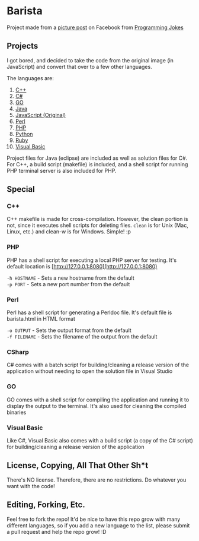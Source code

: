 # Barista
Project made from a [picture post](https://www.facebook.com/programmingjokes/posts/652247888278181:0) on Facebook from [Programming Jokes](https://www.facebook.com/programmingjokes/)

## Projects
I got bored, and decided to take the code from the original image (in JavaScript) and convert that over to a few other languages.

The languages are:  
1. [C++](https://github.com/pazuzu156/Barista/tree/master/cpp)  
2. [C#](https://github.com/pazuzu156/Barista/tree/master/csharp)  
3. [GO](https://github.com/pazuzu156/Barista/tree/master/go)  
4. [Java](https://github.com/pazuzu156/Barista/tree/master/java)  
5. [JavaScript (Original)](https://github.com/pazuzu156/Barista/tree/master/js)  
6. [Perl](https://github.com/pazuzu156/Barista/tree/master/perl)  
7. [PHP](https://github.com/pazuzu156/Barista/tree/master/php)  
8. [Python](https://github.com/pazuzu156/Barista/tree/master/python)  
9. [Ruby](https://github.com/pazuzu156/Barista/tree/master/ruby)  
10. [Visual Basic](https://github.com/pazuzu156/Barista/tree/master/vb)

Project files for Java (eclipse) are included as well as solution files for C#. For C++, a build script (makefile) is included, and a shell script for running PHP terminal server is also included for PHP.

## Special
### C++
C++ makefile is made for cross-compilation. However, the clean portion is not, since it executes shell scripts for deleting files. `clean` is for Unix (Mac, Linux, etc.) and clean-w is for Windows. Simple! :p

### PHP
PHP has a shell script for executing a local PHP server for testing. It's default location is [http://127.0.0.1:8080](http://127.0.0.1:8080)

`-h HOSTNAME` - Sets a new hostname from the default  
`-p PORT` - Sets a new port number from the default

### Perl
Perl has a shell script for generating a Perldoc file. It's default file is barista.html in HTML format

`-o OUTPUT` - Sets the output format from the default  
`-f FILENAME` - Sets the filename of the output from the default

### CSharp
C# comes with a batch script for building/cleaning a release version of the application without needing to open the solution file in Visual Studio

### GO
GO comes with a shell script for compiling the application and running it to display the output to the terminal. It's also used for cleaning the compiled binaries

### Visual Basic
Like C#, Visual Basic also comes with a build script (a copy of the C# script) for building/cleaning a release version of the application

## License, Copying, All That Other Sh*t
There's NO license. Therefore, there are no restrictions. Do whatever you want with the code!

## Editing, Forking, Etc.
Feel free to fork the repo! It'd be nice to have this repo grow with many different languages, so if you add a new language to the list, please submit a pull request and help the repo grow! :D
